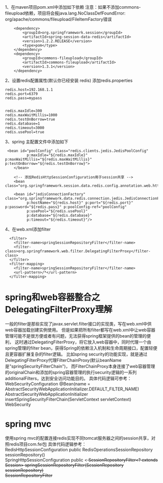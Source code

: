 1、在maven项目pom.xml中添加如下依赖
注意：如果不添加commons-fileupload依赖，项目将会报java.lang.NoClassDefFoundError: org/apache/commons/fileupload/FileItemFactory错误


        <dependency>
            <groupId>org.springframework.session</groupId>
            <artifactId>spring-session-data-redis</artifactId>
            <version>1.2.2.RELEASE</version>
            <type>pom</type>
        </dependency>
        <dependency>
            <groupId>commons-fileupload</groupId>
            <artifactId>commons-fileupload</artifactId>
            <version>1.3.1</version>
        </dependency>
        
2、设置redis配置属性(默认你已经安装 redis)
添加redis.properties

    redis.host=192.168.1.1
    redis.port=6379
    redis.pass=mypass
      
      
    redis.maxIdle=300
    redis.maxWaitMillis=1000
    redis.testOnBorrow=true
    redis.database=1
    redis.timeout=3000
    redis.usePool=true
    
3、spring 主配置文件中添加如下

     <bean id="poolConfig" class="redis.clients.jedis.JedisPoolConfig"
              p:maxIdle="${redis.maxIdle}" p:maxWaitMillis="${redis.maxWaitMillis}" p:testOnBorrow="${redis.testOnBorrow}">
        </bean>
    
        <!-- 添加RedisHttpSessionConfiguration用于session共享 -->
        <bean class="org.springframework.session.data.redis.config.annotation.web.http.RedisHttpSessionConfiguration"/>
    
        <bean id="jedisConnectionFactory" class="org.springframework.data.redis.connection.jedis.JedisConnectionFactory"
              p:hostName="${redis.host}" p:port="${redis.port}" p:password="${redis.pass}" p:poolConfig-ref="poolConfig"
              p:usePool="${redis.usePool}"
              p:database="${redis.database}"
              p:timeout="${redis.timeout}"/>
        
4、在web.xml添加filter

      <filter>
        <filter-name>springSessionRepositoryFilter</filter-name>
        <filter-class>org.springframework.web.filter.DelegatingFilterProxy</filter-class>
      </filter>
      <filter-mapping>
        <filter-name>springSessionRepositoryFilter</filter-name>
        <url-pattern>/*</url-pattern>
      </filter-mapping>
           
# spring和web容器整合之DelegatingFilterProxy理解

一般的filter是那些实现了javax.servlet.filter接口的实现类，写在web.xml中供web容器加载创建实例使用。
但是如果把所有filter都写在web.xml中让web容器管理可能不是很方便或者有问题，无法获得spring框架提供的bean的管理的便利，
这时通过DelegatingFilterProxy，将它放入web容器中，同时代理一个由spring管理的filter bean，获得Spring的依赖注入机制和生命周期接口，配置轻便且更容器扩展复杂的filter逻辑。
比如spring security的功能实现，就是通过DelegatingFilterProxy代理FilterChainProxy(默认beanName是"springSecurityFilterChain")，
而FilterChainProxy本身连接了web容器管理的originalChain和添加的spring容器管理的执行security逻辑的一系列additionalFilters，达到安全访问功能目的。
具体代码逻辑可参考：WebSecurityConfiguration @Bean(name = AbstractSecurityWebApplicationInitializer.DEFAULT_FILTER_NAME)
<br>            AbstractSecurityWebApplicationInitializer insertSpringSecurityFilterChain(ServletContext servletContext)
<br>            WebSecurity
                
# spring mvc
使用spring mvc的配置连接redis实现不同tomcat服务器之间的session共享，对照redis项目com.fei包
具体代码逻辑参考：
<br> RedisHttpSessionConfiguration public RedisOperationsSessionRepository sessionRepository()
<br> SpringHttpSessionConfiguration public <<S extends Session> SessionRepositoryFilter<? extends Session> springSessionRepositoryFilter(SessionRepository<S> sessionRepository)
<br> SessionRepositoryFilter

